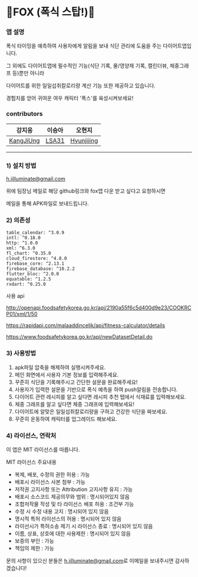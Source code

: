 # 🦊FOX (폭식 스탑!)🦊

### 앱 설명

폭식 타이밍을 예측하여 사용자에게 알림을 보내 식단 관리에 도움을 주는 다이어트앱입니다. 

그 외에도 다이어트앱에 필수적인 기능(식단 기록, 물/영양제 기록, 캘린더뷰, 체중그래프 등)뿐만 아니라 

다이어트를 위한 일일섭취칼로리량 계산 기능 또한 제공하고 있습니다.

경험치를 얻어 귀여운 여우 캐릭터 '폭스'를 육성시켜보세요!


### contributors

강지웅 | 이승아 | 오현지
---|---|---|
[KangJiUng](https://github.com/KangJiUng) | [LSA31](https://github.com/LSA31) | [Hyunjiiing](https://github.com/Hyunjiiing)
---


### 1) 설치 방법

h.jilluminate@gmail.com

위에 팀장님 메일로 해당 github링크와 fox앱 다운 받고 싶다고 요청하시면

메일을 통해 APK파일로 보내드립니다.

### 2) 의존성

```
table_calendar: ^3.0.9
intl: ^0.18.0
http: ^1.0.0
xml: ^6.3.0
fl_chart: ^0.35.0
cloud_firestore: ^4.8.0
firebase_core: ^2.13.1
firebase_database: ^10.2.2
flutter_bloc: ^2.0.0
equatable: ^1.2.5
rxdart: ^0.25.0
```

사용 api

http://openapi.foodsafetykorea.go.kr/api/2190a55f6c5d400d9e23/COOKRCP01/xml/1/50

https://rapidapi.com/malaaddincelik/api/fitness-calculator/details

https://www.foodsafetykorea.go.kr/api/newDatasetDetail.do

### 3) 사용방법

1. apk파일 압축을 해제하여 실행시켜주세요.
2. 메인 화면에서 사용자 기본 정보를 입력해주세요.
3. 꾸준히 식단을 기록해주시고 간단한 설문을 완료해주세요!
4. 사용자가 입력한 설문을 기반으로 폭식 예측을 하여 push알림을 전송합니다.
5. 다이어트 관련 레시피를 알고 싶다면 레시피 추천 탭에서 식재료를 입력해보세요.
6. 체중 그래프를 알고 싶다면 체중 그래프에 입력해보세요!
7. 다이어트에 알맞은 일일섭취칼로리량을 구하고 건강한 식단을 짜보세요.
8. 꾸준히 운동하여 캐릭터를 업그레이드 해보세요.


### 4) 라이선스, 연락처

이 앱은 MIT 라이선스를 따릅니다.

MIT 라이선스 주요내용
- 복제, 배포, 수정의 권한 허용 : 가능
- 배포시 라이선스 사본 첨부 : 가능
- 저작권 고지사항 또는 Attribution 고지사항 유지 : 가능 
- 배포시 소스코드 제공의무와 범위 : 명시되어있지 않음
- 조합저작물 작성 및 타 라이선스 배포 허용 : 조건부 가능
- 수정 시 수정 내용 고지 : 명시되어 있지 않음
- 명시적 특허 라이선스의 허용 : 명시되어 있지 않음
- 라이선시가 특허소송 제기 시 라이선스 종료 : 명시되어 있지 않음
- 이름, 상표, 상호에 대한 사용제한 : 명시되어 있지 않음
- 보증의 부인 : 가능
- 책임의 제한 : 가능

문의 사항이 있으신 분들은 <h.jilluminate@gmail.com>로 이메일을 보내주시면 감사하겠습니다!

